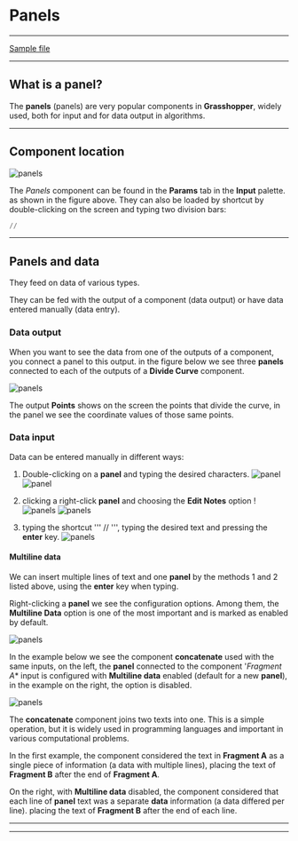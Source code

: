 # Panels 

_____________ 

[Sample file](./panels_ex_01.gh) 

__________ 


## What is a panel?

The **panels** (panels) are very popular components in **Grasshopper**, widely used, both for input and for data output in algorithms.

 __________ 
 
## Component location 
 
 ![panels](./panel_01.jpg) 
 
 The *Panels* component can be found in the **Params** tab in the **Input** palette. as shown in the figure above. They can also be loaded by shortcut by double-clicking on the screen and typing two division bars:
 
``` Python
//
```

__________

## Panels and data

They feed on data of various types.

They can be fed with the output of a component (data output) or have data entered manually (data entry).

### Data output

When you want to see the data from one of the outputs of a component, you connect a panel to this output. in the figure below we see three **panels** connected to each of the outputs of a **Divide Curve** component.

![panels](./painel02.png)

The output **Points** shows on the screen the points that divide the curve, in the panel we see the coordinate values of those same points.

### Data input

Data can be entered manually in different ways:

1. Double-clicking on a **panel** and typing the desired characters. 
   ![panel](./panel03a_1.png)
   ![panel](./panel03a_2.png)
   
2. clicking a right-click **panel** and choosing the **Edit Notes** option !
    ![panels](./panel03b_1.png) 
    ![panels](./panel03b_2.png)
3. typing the shortcut ''' // ''', typing the desired text and pressing the **enter** key. 
    ![panels](./panel03c.jpg)


#### Multiline data

 We can insert multiple lines of text and one **panel** by the methods 1 and 2 listed above, using the **enter** key when typing.
 
 Right-clicking a **panel** we see the configuration options. Among them, the **Multiline Data** option is one of the most important and is marked as enabled by default.

![panels](./multiline_01.png)

In the example below we see the component **concatenate** used with the same inputs, on the left, the **panel** connected to the component '*Fragment A** input is configured with **Multiline data** enabled (default for a new **panel**), in the example on the right, the option is disabled.

![panels](./multiline_02.png)

The **concatenate** component joins two texts into one. This is a simple operation, but it is widely used in programming languages and important in various computational problems.

In the first example, the component considered the text in **Fragment A** as a single piece of information (a data with multiple lines), placing the text of **Fragment B** after the end of **Fragment A**.

On the right, with **Multiline data** disabled, the component considered that each line of **panel** text was a separate **data** information (a data differed per line). placing the text of **Fragment B** after the end of each line.

____________________
____________________









